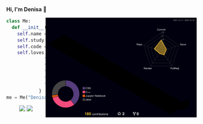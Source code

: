 **Hi, I'm Denisa** 👋

<img align = "right" src="./profile-3d-contrib/profile-night-rainbow.svg " width="400">

```python
class Me:
  def __init__(self, name):
    self.name = name
    self.study = "high school"
    self.code = [ "C++", "Python", "Latex", "..." ],
    self.loves = { 
              "├ STEM": ["Physics", "Quantum", "Math"],
              "├ langs": ["hi", "hallo", "hæ", "hola"], 
              "├ travelling": True,
              "├ reading": True,
              "╰─λ": and_more()
            }
me = Me("Denisa")
```

<p align = "center">
  <img src = "https://github-readme-stats.vercel.app/api?username=denvitko&show_icons=true&theme=bear" width = 400>
  <img src = "https://github-readme-streak-stats.herokuapp.com?user=denvitko&theme=dark&hide_border=true" width = 400>
</p>

<!--
**DenVitko/DenVitko** is a ✨ _special_ ✨ repository because its `README.md` (this file) appears on your GitHub profile.

Here are some ideas to get you started:

- 🔭 I’m currently working on ...
- 🌱 I’m currently learning ...
- 👯 I’m looking to collaborate on ...
- 🤔 I’m looking for help with ...
- 💬 Ask me about ...
- 📫 How to reach me: ...
- 😄 Pronouns: ...
- ⚡ Fun fact: ...
-->
